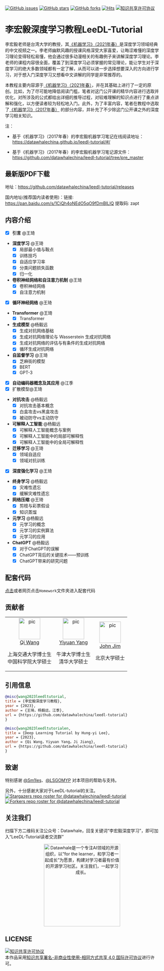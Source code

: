 [![GitHub issues](https://img.shields.io/github/issues/datawhalechina/leedl-tutorial)](https://github.com/datawhalechina/leedl-tutorial/issues) [![GitHub stars](https://img.shields.io/github/stars/datawhalechina/leedl-tutorial)](https://github.com/datawhalechina/leedl-tutorial/stargazers) [![GitHub forks](https://img.shields.io/github/forks/datawhalechina/leedl-tutorial)](https://github.com/datawhalechina/leedl-tutorial/network) [![Hits](https://hits.seeyoufarm.com/api/count/incr/badge.svg?url=https%3A%2F%2Fgithub.com%2Fdatawhalechina%2Fleedl-tutorial%2F&count_bg=%2379C83D&title_bg=%23555555&icon=&icon_color=%23E7E7E7&title=hits&edge_flat=false)](https://hits.seeyoufarm.com) <a rel="license" href="http://creativecommons.org/licenses/by-nc-sa/4.0/"><img alt="知识共享许可协议" style="border-width:0" src="https://img.shields.io/badge/license-CC%20BY--NC--SA%204.0-lightgrey" /></a>

# 李宏毅深度学习教程LeeDL-Tutorial

李宏毅老师是台湾大学的教授，其[《机器学习》（2021年春）](https://speech.ee.ntu.edu.tw/~hylee/ml/2021-spring.html)是深度学习领域经典的中文视频之一。李老师幽默风趣的授课风格深受大家喜爱，让晦涩难懂的深度学习理论变得轻松易懂，他会通过很多动漫相关的有趣例子来讲解深度学习理论。李老师的课程内容很全面，覆盖了到深度学习必须掌握的常见理论，能让学生对于深度学习的绝大多数领域都有一定了解，从而可以进一步选择想要深入的方向进行学习，对于想入门深度学习又想看中文讲解的同学是非常推荐的。

本教程主要内容源于[《机器学习》（2021年春）](https://speech.ee.ntu.edu.tw/~hylee/ml/2021-spring.html)，并在其基础上进行了一定的原创。比如，为了尽可能地降低阅读门槛，笔者对这门公开课的精华内容进行选取并优化，对所涉及的公式都给出详细的推导过程，对较难理解的知识点进行了重点讲解和强化，以方便读者较为轻松地入门。此外，为了丰富内容，笔者在教程中选取了[《机器学习》（2017年春）](https://speech.ee.ntu.edu.tw/~hylee/ml/2017-spring.php) 的部分内容，并补充了不少除这门公开课之外的深度学习相关知识。

注：

- 基于《机器学习》（2017年春）的李宏毅机器学习笔记在线阅读地址：https://datawhalechina.github.io/leedl-tutorial/#/

- 基于《机器学习》（2017年春）的李宏毅机器学习笔记源文件：https://github.com/datawhalechina/leedl-tutorial/tree/pre_master

## 最新版PDF下载

地址：https://github.com/datawhalechina/leedl-tutorial/releases

国内地址(推荐国内读者使用)：链接: https://pan.baidu.com/s/1CiQh4oNEdO5qO9fDmBILIQ 提取码: zapt 

## 内容介绍

* [x] **引言** @王琦
* **深度学习** @王琦
    *  [x] 局部最小值与鞍点
    *  [x] 训练技巧
    *  [x] 自适应学习率
    *  [x] 分类问题损失函数
    *  [x] 归一化
* **卷积神经网络和自注意力机制** @王琦
  *  [x] 卷积神经网络
  *  [x] 自注意力机制
* [x] **循环神经网络** @王琦
* **Transformer** @王琦
  *  [x] Transformer
* **生成模型** @杨毅远
	*  [x] 生成对抗网络基础
	*  [x] 生成对抗网络理论与 Wasserstein 生成对抗网络
	*  [x] 生成对抗网络的评估与有条件的生成对抗网络
	*  [x] 循环生成对抗网络
* **自监督学习** @王琦
  *  [x] 芝麻街的模型
  *  [x] BERT
  *  [x] GPT-3
* [x] **自动编码器概念及其应用** @江季
* [x] 扩散模型@王琦
* **对抗攻击** @杨毅远
    * [x] 对抗攻击基本概念
    * [x] 白盒攻击vs黑盒攻击
    * [x] 被动防守vs主动防守 
* **可解释人工智能** @杨毅远
    * [x] 可解释人工智能概念与案例
    * [x] 可解释人工智能中的局部可解释性
    * [x] 可解释人工智能中的全局可解释性
* **迁移学习** @王琦
  *  [x] 领域自适应
  *  [x] 领域对抗训练
* [x] **深度强化学习** @王琦
* **终身学习** @杨毅远
  *  [x] 灾难性遗忘
  *  [x] 缓解灾难性遗忘 
* **网络压缩** @王琦
  *  [x] 剪枝与彩票假设
  *  [x] 知识蒸馏
* **元学习** @杨毅远
  *  [x] 元学习的概念
  *  [x] 元学习的实例算法
  *  [x] 元学习的应用
* **ChatGPT** @杨毅远
  *  [x] 对于ChatGPT的误解
  *  [x] ChatGPT背后的关键技术——预训练
  *  [x] ChatGPT带来的研究问题

## 配套代码

[点击](https://github.com/datawhalechina/leedl-tutorial/tree/master/Homework)或者网页点击```Homework```文件夹进入配套代码

## 贡献者

<table border="0">
  <tbody>
    <tr align="center" >
      <td>
         <a href="https://github.com/qiwang067"><img width="70" height="70" src="https://github.com/qiwang067.png?s=40" alt="pic"></a><br>
         <a href="https://github.com/qiwang067">Qi Wang</a> 
        <p> 上海交通大学博士生<br>中国科学院大学硕士</p>
      </td>
      <td>
         <a href="https://yyysjz1997.github.io/"><img width="70" height="70" src="https://github.com/yyysjz1997.png?s=40" alt="pic"></a><br>
         <a href="https://yyysjz1997.github.io/">Yiyuan Yang</a> 
        <p> 牛津大学博士生<br>清华大学硕士</p>
      </td>
      <td>
         <a href="https://github.com/JohnJim0816"><img width="70" height="70" src="https://github.com/JohnJim0816.png?s=40" alt="pic"></a><br>
         <a href="https://github.com/JohnJim0816">John Jim</a>
         <p>北京大学硕士</p>
      </td>
    </tr>
  </tbody>
</table>



## 引用信息

```bibtex
@misc{wang2023leedltutorial,
title = {李宏毅深度学习教程},
year = {2023},
author = {王琦，杨毅远，江季},
url = {https://github.com/datawhalechina/leedl-tutorial}
}

@misc{wang2023leedltutorialen,
title = {Deep Learning Tutorial by Hung-yi Lee},
year = {2023},
author = {Qi Wang，Yiyuan Yang，Ji Jiang},
url = {https://github.com/datawhalechina/leedl-tutorial}
}
```


## 致谢

特别感谢 [@Sm1les](https://github.com/Sm1les)、[@LSGOMYP](https://github.com/LSGOMYP) 对本项目的帮助与支持。

另外，十分感谢大家对于LeeDL-tutorial的关注。
[![Stargazers repo roster for @datawhalechina/leedl-tutorial](https://reporoster.com/stars/datawhalechina/leedl-tutorial)](https://github.com/datawhalechina/leedl-tutorial/stargazers)
[![Forkers repo roster for @datawhalechina/leedl-tutorial](https://reporoster.com/forks/datawhalechina/leedl-tutorial)](https://github.com/datawhalechina/leedl-tutorial/network/members)

## 关注我们
扫描下方二维码关注公众号：Datawhale，回复关键词“李宏毅深度学习”，即可加入“LeeDL-Tutorial读者交流群”
<div align=center><img src="https://raw.githubusercontent.com/datawhalechina/easy-rl/master/docs/res/qrcode.jpeg" width = "250" height = "270" alt="Datawhale是一个专注AI领域的开源组织，以“for the learner，和学习者一起成长”为愿景，构建对学习者最有价值的开源学习社区。关注我们，一起学习成长。"></div>


## LICENSE
<a rel="license" href="http://creativecommons.org/licenses/by-nc-sa/4.0/"><img alt="知识共享许可协议" style="border-width:0" src="https://img.shields.io/badge/license-CC%20BY--NC--SA%204.0-lightgrey" /></a><br />本作品采用<a rel="license" href="http://creativecommons.org/licenses/by-nc-sa/4.0/">知识共享署名-非商业性使用-相同方式共享 4.0 国际许可协议</a>进行许可。

